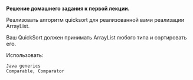 **Решение домашнего задания к первой лекции.**

Реализовать алгоритм quicksort для реализованной вами реализации ArrayList.

Ваш QuickSort должен принимать ArrayList любого типа и сортировать его.

Использовать:

    Java generics
    Comparable, Comparator